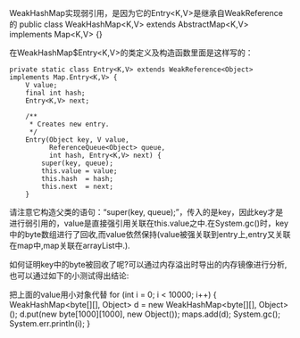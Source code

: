 WeakHashMap实现弱引用，是因为它的Entry<K,V>是继承自WeakReference<K>的
public class WeakHashMap<K,V>
extends AbstractMap<K,V>
implements Map<K,V> {}

在WeakHashMap$Entry<K,V>的类定义及构造函数里面是这样写的：


    private static class Entry<K,V> extends WeakReference<Object> implements Map.Entry<K,V> {
        V value;
        final int hash;
        Entry<K,V> next;

        /**
         * Creates new entry.
         */
        Entry(Object key, V value,
              ReferenceQueue<Object> queue,
              int hash, Entry<K,V> next) {
            super(key, queue);
            this.value = value;
            this.hash  = hash;
            this.next  = next;
        }
请注意它构造父类的语句：“super(key, queue);”，传入的是key，因此key才是进行弱引用的，value是直接强引用关联在this.value之中.在System.gc()时，key中的byte数组进行了回收,而value依然保持(value被强关联到entry上,entry又关联在map中,map关联在arrayList中.).

如何证明key中的byte被回收了呢?可以通过内存溢出时导出的内存镜像进行分析,也可以通过如下的小测试得出结论:

把上面的value用小对象代替
for (int i = 0; i < 10000; i++) {
WeakHashMap<byte[][], Object> d = new WeakHashMap<byte[][], Object>();
d.put(new byte[1000][1000], new Object());
maps.add(d); System.gc();
System.err.println(i);
}
